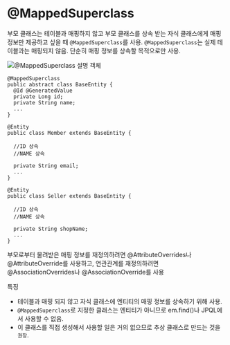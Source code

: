 # @MappedSuperclass

부모 클래스는 테이블과 매핑하지 않고 부모 클래스를 상속 받는 자식 클래스에게 매핑 정보만 제공하고 싶을 때 `@MappedSuperclass`를 사용. `@MappedSuperclass`는 실제 테이블과는 매핑되지 않음. 단순히 매핑 정보를 상속할 목적으로만 사용.

![@MappedSuperclass 설명 객체](https://incheol-jung.gitbook.io/~/files/v0/b/gitbook-28427.appspot.com/o/assets%2F-M5HOStxvx-Jr0fqZhyW%2F-M6xBNg_qefrpc7aASBC%2F-M6xPbxY5i4xiOPkL66O%2F7-5.png?alt=media&token=9717d4fc-157e-44e0-a3c6-d39d12183784)

```
@MappedSuperclass
public abstract class BaseEntity {
  @Id @GeneratedValue
  private Long id;
  private String name;
  ...
}

@Entity
public class Member extends BaseEntity {

  //ID 상속
  //NAME 상속

  private String email;
  ...
}

@Entity
public class Seller extends BaseEntity {

  //ID 상속
  //NAME 상속

  private String shopName;
  ...
}
```

부모로부터 물려받은 매핑 정보를 재정의하려면 @AttributeOverrides나 @AttributeOverride를 사용하고, 연관관계를 재정의하려면 @AssociationOverrides나 @AssociationOverride를 사용

특징

- 테이블과 매핑 되지 않고 자식 클래스에 엔티티의 매핑 정보를 상속하기 위해 사용.
- `@MappedSuperclass`로 지정한 클래스는 엔티티가 아니므로 em.find()나 JPQL에서 사용할 수 없음.
- 이 클래스를 직접 생성해서 사용할 일은 거의 없으므로 추상 클래스로 만드는 것을 `권장`.
